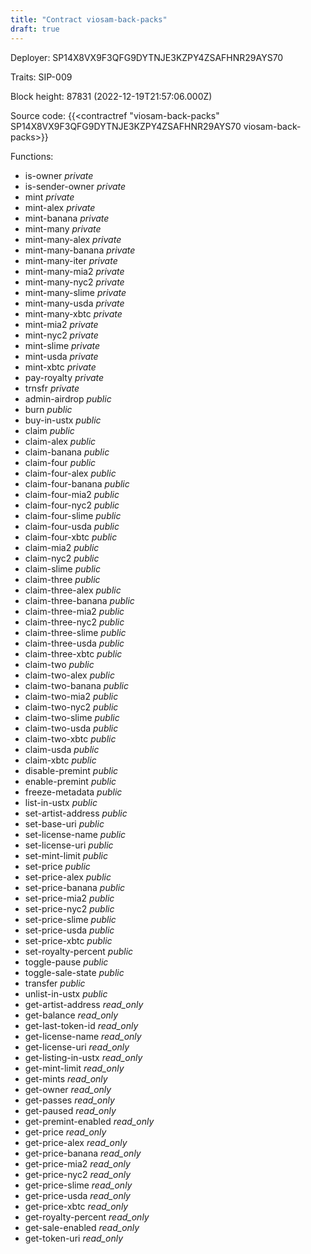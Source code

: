```yaml
---
title: "Contract viosam-back-packs"
draft: true
---
```

Deployer: SP14X8VX9F3QFG9DYTNJE3KZPY4ZSAFHNR29AYS70

Traits:
SIP-009 



Block height: 87831 (2022-12-19T21:57:06.000Z)

Source code: {{<contractref "viosam-back-packs" SP14X8VX9F3QFG9DYTNJE3KZPY4ZSAFHNR29AYS70 viosam-back-packs>}}

Functions:

* is-owner _private_
* is-sender-owner _private_
* mint _private_
* mint-alex _private_
* mint-banana _private_
* mint-many _private_
* mint-many-alex _private_
* mint-many-banana _private_
* mint-many-iter _private_
* mint-many-mia2 _private_
* mint-many-nyc2 _private_
* mint-many-slime _private_
* mint-many-usda _private_
* mint-many-xbtc _private_
* mint-mia2 _private_
* mint-nyc2 _private_
* mint-slime _private_
* mint-usda _private_
* mint-xbtc _private_
* pay-royalty _private_
* trnsfr _private_
* admin-airdrop _public_
* burn _public_
* buy-in-ustx _public_
* claim _public_
* claim-alex _public_
* claim-banana _public_
* claim-four _public_
* claim-four-alex _public_
* claim-four-banana _public_
* claim-four-mia2 _public_
* claim-four-nyc2 _public_
* claim-four-slime _public_
* claim-four-usda _public_
* claim-four-xbtc _public_
* claim-mia2 _public_
* claim-nyc2 _public_
* claim-slime _public_
* claim-three _public_
* claim-three-alex _public_
* claim-three-banana _public_
* claim-three-mia2 _public_
* claim-three-nyc2 _public_
* claim-three-slime _public_
* claim-three-usda _public_
* claim-three-xbtc _public_
* claim-two _public_
* claim-two-alex _public_
* claim-two-banana _public_
* claim-two-mia2 _public_
* claim-two-nyc2 _public_
* claim-two-slime _public_
* claim-two-usda _public_
* claim-two-xbtc _public_
* claim-usda _public_
* claim-xbtc _public_
* disable-premint _public_
* enable-premint _public_
* freeze-metadata _public_
* list-in-ustx _public_
* set-artist-address _public_
* set-base-uri _public_
* set-license-name _public_
* set-license-uri _public_
* set-mint-limit _public_
* set-price _public_
* set-price-alex _public_
* set-price-banana _public_
* set-price-mia2 _public_
* set-price-nyc2 _public_
* set-price-slime _public_
* set-price-usda _public_
* set-price-xbtc _public_
* set-royalty-percent _public_
* toggle-pause _public_
* toggle-sale-state _public_
* transfer _public_
* unlist-in-ustx _public_
* get-artist-address _read_only_
* get-balance _read_only_
* get-last-token-id _read_only_
* get-license-name _read_only_
* get-license-uri _read_only_
* get-listing-in-ustx _read_only_
* get-mint-limit _read_only_
* get-mints _read_only_
* get-owner _read_only_
* get-passes _read_only_
* get-paused _read_only_
* get-premint-enabled _read_only_
* get-price _read_only_
* get-price-alex _read_only_
* get-price-banana _read_only_
* get-price-mia2 _read_only_
* get-price-nyc2 _read_only_
* get-price-slime _read_only_
* get-price-usda _read_only_
* get-price-xbtc _read_only_
* get-royalty-percent _read_only_
* get-sale-enabled _read_only_
* get-token-uri _read_only_
